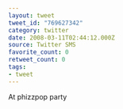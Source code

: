 ```yaml
---
layout: tweet
tweet_id: "769627342"
category: twitter
date: 2008-03-11T02:44:12.000Z
source: Twitter SMS
favorite_count: 0
retweet_count: 0
tags:
- tweet
---
```


At phizzpop party
